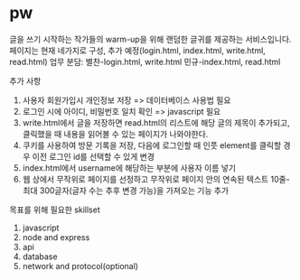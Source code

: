 # pw
글을 쓰기 시작하는 작가들의 warm-up을 위해 랜덤한 글귀를 제공하는 서비스입니다.
페이지는 현재 네가지로 구성, 추가 예정(login.html, index.html, write.html, read.html)
업무 분담:
별찬-login.html, write.html
민규-index.html, read.html

추가 사항
1. 사용자 회원가입시 개인정보 저장 => 데이터베이스 사용법 필요
2. 로그인 시에 아이디, 비밀번호 일치 확인 => javascript 필요
3. write.html에서 글을 저장하면 read.html의 리스트에 해당 글의 제목이 추가되고, 클릭했을 때 내용을 읽어볼 수 있는 페이지가 나와야한다.
4. 쿠키를 사용하여 방문 기록을 저장, 다음에 로그인할 때 인풋 element를 클릭할 경우 이전 로그인 id를 선택할 수 있게 변경
5. index.html에서 username에 해당하는 부분에 사용자 이름 넣기
6. 웹 상에서 무작위로 페이지를 선정하고 무작위로 페이지 안의 연속된 텍스트 10줄-최대 300글자(글자 수는 추후 변경 가능)을 가져오는 기능 추가

목표를 위해 필요한 skillset
1. javascript
2. node and express
3. api
4. database
5. network and protocol(optional)